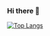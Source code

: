 ### Hi there 👋

[![Top Langs](https://github-readme-stats.vercel.app/api/top-langs/?username=hutzz&theme=dark)](https://github.com/anuraghazra/github-readme-stats)
